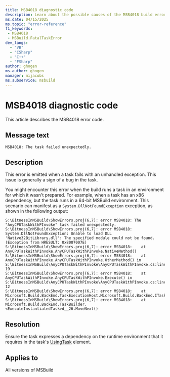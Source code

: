 ```yaml
---
title: MSB4018 diagnostic code
description: Learn about the possible causes of the MSB4018 build error and get troubleshooting tips.
ms.date: 04/15/2025
ms.topic: "error-reference"
f1_keywords:
 - MSB4018
 - MSBuild.FatalTaskError
dev_langs:
  - "VB"
  - "CSharp"
  - "C++"
  - "FSharp"
author: ghogen
ms.author: ghogen
manager: mijacobs
ms.subservice: msbuild
---
```

# MSB4018 diagnostic code

<!-- :::ErrorDefinitionDescription::: -->
<!-- :::editable-content name="introDescription"::: -->
This article describes the MSB4018 error code.
<!-- :::editable-content-end::: -->

## Message text

`MSB4018: The task failed unexpectedly.`

<!-- :::editable-content name="postOutputDescription"::: -->
## Description

This error is emitted when a task fails with an unhandled exception. This issue is generally a sign of a bug in the task.

You might encounter this error when the build runs a task in an environment for which it wasn't prepared. For example, when a task has an x86 dependency, but the task runs in a 64-bit MSBuild environment. This scenario can manifest as a `System.DllNotFoundException` exception, as shown in the following output:

```output
S:\BitnessInMSBuild\ShowErrors.proj(6,7): error MSB4018: The "AnyCPUTaskWithPInvoke" task failed unexpectedly.
S:\BitnessInMSBuild\ShowErrors.proj(6,7): error MSB4018: System.DllNotFoundException: Unable to load DLL 'Native32BitLibrary.dll': The specified module could not be found. (Exception from HRESULT: 0x8007007E)
S:\BitnessInMSBuild\ShowErrors.proj(6,7): error MSB4018:    at AnyCPUTaskWithPInvoke.AnyCPUTaskWithPInvoke.NativeMethod()
S:\BitnessInMSBuild\ShowErrors.proj(6,7): error MSB4018:    at AnyCPUTaskWithPInvoke.AnyCPUTaskWithPInvoke.OtherMethod() in S:\BitnessInMSBuild\AnyCPUTaskWithPInvoke\AnyCPUTaskWithPInvoke.cs:line 19
S:\BitnessInMSBuild\ShowErrors.proj(6,7): error MSB4018:    at AnyCPUTaskWithPInvoke.AnyCPUTaskWithPInvoke.Execute() in S:\BitnessInMSBuild\AnyCPUTaskWithPInvoke\AnyCPUTaskWithPInvoke.cs:line 12
S:\BitnessInMSBuild\ShowErrors.proj(6,7): error MSB4018:    at Microsoft.Build.BackEnd.TaskExecutionHost.Microsoft.Build.BackEnd.ITaskExecutionHost.Execute()
S:\BitnessInMSBuild\ShowErrors.proj(6,7): error MSB4018:    at Microsoft.Build.BackEnd.TaskBuilder.<ExecuteInstantiatedTask>d__26.MoveNext()
```

## Resolution

Ensure the task expresses a dependency on the runtime environment that it requires in the task's [UsingTask](../usingtask-element-msbuild.md) element.
<!-- :::editable-content-end::: -->
<!-- :::ErrorDefinitionDescription-end::: -->

## Applies to

All versions of MSBuild
